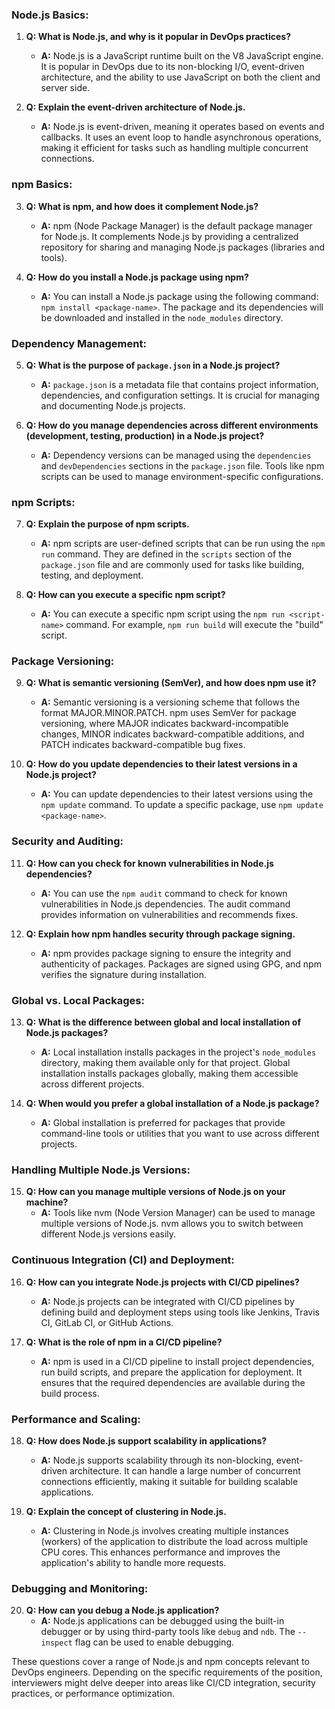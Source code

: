 ### Node.js Basics:

1. **Q: What is Node.js, and why is it popular in DevOps practices?**
   - **A:** Node.js is a JavaScript runtime built on the V8 JavaScript engine. It is popular in DevOps due to its non-blocking I/O, event-driven architecture, and the ability to use JavaScript on both the client and server side.

2. **Q: Explain the event-driven architecture of Node.js.**
   - **A:** Node.js is event-driven, meaning it operates based on events and callbacks. It uses an event loop to handle asynchronous operations, making it efficient for tasks such as handling multiple concurrent connections.

### npm Basics:

3. **Q: What is npm, and how does it complement Node.js?**
   - **A:** npm (Node Package Manager) is the default package manager for Node.js. It complements Node.js by providing a centralized repository for sharing and managing Node.js packages (libraries and tools).

4. **Q: How do you install a Node.js package using npm?**
   - **A:** You can install a Node.js package using the following command: `npm install <package-name>`. The package and its dependencies will be downloaded and installed in the `node_modules` directory.

### Dependency Management:

5. **Q: What is the purpose of `package.json` in a Node.js project?**
   - **A:** `package.json` is a metadata file that contains project information, dependencies, and configuration settings. It is crucial for managing and documenting Node.js projects.

6. **Q: How do you manage dependencies across different environments (development, testing, production) in a Node.js project?**
   - **A:** Dependency versions can be managed using the `dependencies` and `devDependencies` sections in the `package.json` file. Tools like npm scripts can be used to manage environment-specific configurations.

### npm Scripts:

7. **Q: Explain the purpose of npm scripts.**
   - **A:** npm scripts are user-defined scripts that can be run using the `npm run` command. They are defined in the `scripts` section of the `package.json` file and are commonly used for tasks like building, testing, and deployment.

8. **Q: How can you execute a specific npm script?**
   - **A:** You can execute a specific npm script using the `npm run <script-name>` command. For example, `npm run build` will execute the "build" script.

### Package Versioning:

9. **Q: What is semantic versioning (SemVer), and how does npm use it?**
   - **A:** Semantic versioning is a versioning scheme that follows the format MAJOR.MINOR.PATCH. npm uses SemVer for package versioning, where MAJOR indicates backward-incompatible changes, MINOR indicates backward-compatible additions, and PATCH indicates backward-compatible bug fixes.

10. **Q: How do you update dependencies to their latest versions in a Node.js project?**
    - **A:** You can update dependencies to their latest versions using the `npm update` command. To update a specific package, use `npm update <package-name>`.

### Security and Auditing:

11. **Q: How can you check for known vulnerabilities in Node.js dependencies?**
    - **A:** You can use the `npm audit` command to check for known vulnerabilities in Node.js dependencies. The audit command provides information on vulnerabilities and recommends fixes.

12. **Q: Explain how npm handles security through package signing.**
    - **A:** npm provides package signing to ensure the integrity and authenticity of packages. Packages are signed using GPG, and npm verifies the signature during installation.

### Global vs. Local Packages:

13. **Q: What is the difference between global and local installation of Node.js packages?**
    - **A:** Local installation installs packages in the project's `node_modules` directory, making them available only for that project. Global installation installs packages globally, making them accessible across different projects.

14. **Q: When would you prefer a global installation of a Node.js package?**
    - **A:** Global installation is preferred for packages that provide command-line tools or utilities that you want to use across different projects.

### Handling Multiple Node.js Versions:

15. **Q: How can you manage multiple versions of Node.js on your machine?**
    - **A:** Tools like nvm (Node Version Manager) can be used to manage multiple versions of Node.js. nvm allows you to switch between different Node.js versions easily.

### Continuous Integration (CI) and Deployment:

16. **Q: How can you integrate Node.js projects with CI/CD pipelines?**
    - **A:** Node.js projects can be integrated with CI/CD pipelines by defining build and deployment steps using tools like Jenkins, Travis CI, GitLab CI, or GitHub Actions.

17. **Q: What is the role of npm in a CI/CD pipeline?**
    - **A:** npm is used in a CI/CD pipeline to install project dependencies, run build scripts, and prepare the application for deployment. It ensures that the required dependencies are available during the build process.

### Performance and Scaling:

18. **Q: How does Node.js support scalability in applications?**
    - **A:** Node.js supports scalability through its non-blocking, event-driven architecture. It can handle a large number of concurrent connections efficiently, making it suitable for building scalable applications.

19. **Q: Explain the concept of clustering in Node.js.**
    - **A:** Clustering in Node.js involves creating multiple instances (workers) of the application to distribute the load across multiple CPU cores. This enhances performance and improves the application's ability to handle more requests.

### Debugging and Monitoring:

20. **Q: How can you debug a Node.js application?**
    - **A:** Node.js applications can be debugged using the built-in debugger or by using third-party tools like `debug` and `ndb`. The `--inspect` flag can be used to enable debugging.

These questions cover a range of Node.js and npm concepts relevant to DevOps engineers. Depending on the specific requirements of the position, interviewers might delve deeper into areas like CI/CD integration, security practices, or performance optimization.
